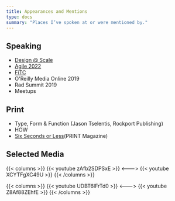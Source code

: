 ```yaml
---
title: Appearances and Mentions
type: docs
summary: "Places I’ve spoken at or were mentioned by."
---
```


## Speaking 
- [Design @ Scale](https://rosenfeldmedia.com/design-at-scale-2022/workshops/)
- [Agile 2022](https://events.agilealliance.org/Agile2022/speaker/437397/josh-mauldin)
- [FiTC](https://fitc.ca/event/spotlightux22/)
- O'Reilly Media Online 2019
- Rad Summit 2019
- Meetups

## Print
- Type, Form & Function (Jason Tselentis, Rockport Publishing)
- HOW
- [Six Seconds or Less](https://www.printmag.com/featured/six-seconds-or-less-is-vine-actually-worth-your-time/)(PRINT Magazine)

## Selected Media

{{< columns >}}
{{< youtube zAfb2SDPSxE >}}
<--->
{{< youtube XCYTFgXC49U >}}
{{< /columns >}}

{{< columns >}}
{{< youtube UDBT6lFrTd0 >}}
<--->
{{< youtube Z8Af88ZEhfE >}}
{{< /columns >}}